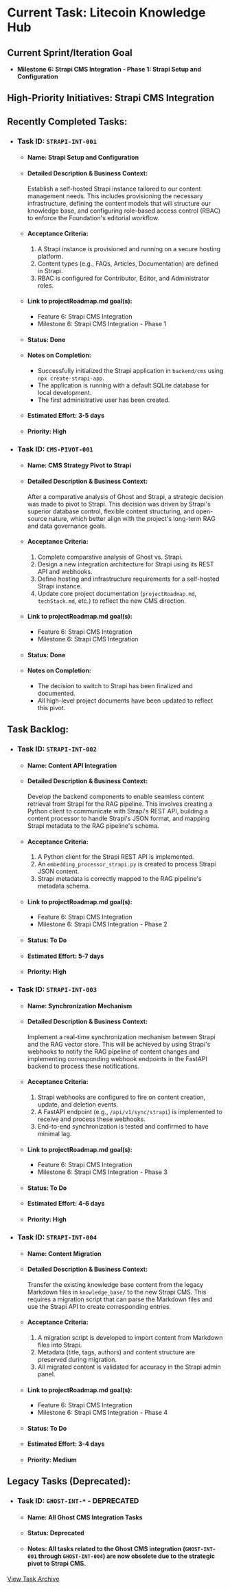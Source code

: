 # Current Task: Litecoin Knowledge Hub

## Current Sprint/Iteration Goal
*   **Milestone 6: Strapi CMS Integration - Phase 1: Strapi Setup and Configuration**

## High-Priority Initiatives: Strapi CMS Integration

## Recently Completed Tasks:

*   ### Task ID: `STRAPI-INT-001`
    *   #### Name: Strapi Setup and Configuration
    *   #### Detailed Description & Business Context:
        Establish a self-hosted Strapi instance tailored to our content management needs. This includes provisioning the necessary infrastructure, defining the content models that will structure our knowledge base, and configuring role-based access control (RBAC) to enforce the Foundation's editorial workflow.
    *   #### Acceptance Criteria:
        1.  A Strapi instance is provisioned and running on a secure hosting platform.
        2.  Content types (e.g., FAQs, Articles, Documentation) are defined in Strapi.
        3.  RBAC is configured for Contributor, Editor, and Administrator roles.
    *   #### Link to projectRoadmap.md goal(s):
        *   Feature 6: Strapi CMS Integration
        *   Milestone 6: Strapi CMS Integration - Phase 1
    *   #### Status: Done
    *   #### Notes on Completion:
        *   Successfully initialized the Strapi application in `backend/cms` using `npx create-strapi-app`.
        *   The application is running with a default SQLite database for local development.
        *   The first administrative user has been created.
    *   #### Estimated Effort: 3-5 days
    *   #### Priority: High

*   ### Task ID: `CMS-PIVOT-001`
    *   #### Name: CMS Strategy Pivot to Strapi
    *   #### Detailed Description & Business Context:
        After a comparative analysis of Ghost and Strapi, a strategic decision was made to pivot to Strapi. This decision was driven by Strapi's superior database control, flexible content structuring, and open-source nature, which better align with the project's long-term RAG and data governance goals.
    *   #### Acceptance Criteria:
        1.  Complete comparative analysis of Ghost vs. Strapi.
        2.  Design a new integration architecture for Strapi using its REST API and webhooks.
        3.  Define hosting and infrastructure requirements for a self-hosted Strapi instance.
        4.  Update core project documentation (`projectRoadmap.md`, `techStack.md`, etc.) to reflect the new CMS direction.
    *   #### Link to projectRoadmap.md goal(s):
        *   Feature 6: Strapi CMS Integration
        *   Milestone 6: Strapi CMS Integration
    *   #### Status: Done
    *   #### Notes on Completion:
        *   The decision to switch to Strapi has been finalized and documented.
        *   All high-level project documents have been updated to reflect this pivot.

## Task Backlog:

*   ### Task ID: `STRAPI-INT-002`
    *   #### Name: Content API Integration
    *   #### Detailed Description & Business Context:
        Develop the backend components to enable seamless content retrieval from Strapi for the RAG pipeline. This involves creating a Python client to communicate with Strapi's REST API, building a content processor to handle Strapi's JSON format, and mapping Strapi metadata to the RAG pipeline's schema.
    *   #### Acceptance Criteria:
        1.  A Python client for the Strapi REST API is implemented.
        2.  An `embedding_processor_strapi.py` is created to process Strapi JSON content.
        3.  Strapi metadata is correctly mapped to the RAG pipeline's metadata schema.
    *   #### Link to projectRoadmap.md goal(s):
        *   Feature 6: Strapi CMS Integration
        *   Milestone 6: Strapi CMS Integration - Phase 2
    *   #### Status: To Do
    *   #### Estimated Effort: 5-7 days
    *   #### Priority: High

*   ### Task ID: `STRAPI-INT-003`
    *   #### Name: Synchronization Mechanism
    *   #### Detailed Description & Business Context:
        Implement a real-time synchronization mechanism between Strapi and the RAG vector store. This will be achieved by using Strapi's webhooks to notify the RAG pipeline of content changes and implementing corresponding webhook endpoints in the FastAPI backend to process these notifications.
    *   #### Acceptance Criteria:
        1.  Strapi webhooks are configured to fire on content creation, update, and deletion events.
        2.  A FastAPI endpoint (e.g., `/api/v1/sync/strapi`) is implemented to receive and process these webhooks.
        3.  End-to-end synchronization is tested and confirmed to have minimal lag.
    *   #### Link to projectRoadmap.md goal(s):
        *   Feature 6: Strapi CMS Integration
        *   Milestone 6: Strapi CMS Integration - Phase 3
    *   #### Status: To Do
    *   #### Estimated Effort: 4-6 days
    *   #### Priority: High

*   ### Task ID: `STRAPI-INT-004`
    *   #### Name: Content Migration
    *   #### Detailed Description & Business Context:
        Transfer the existing knowledge base content from the legacy Markdown files in `knowledge_base/` to the new Strapi CMS. This requires a migration script that can parse the Markdown files and use the Strapi API to create corresponding entries.
    *   #### Acceptance Criteria:
        1.  A migration script is developed to import content from Markdown files into Strapi.
        2.  Metadata (title, tags, authors) and content structure are preserved during migration.
        3.  All migrated content is validated for accuracy in the Strapi admin panel.
    *   #### Link to projectRoadmap.md goal(s):
        *   Feature 6: Strapi CMS Integration
        *   Milestone 6: Strapi CMS Integration - Phase 4
    *   #### Status: To Do
    *   #### Estimated Effort: 3-4 days
    *   #### Priority: Medium

## Legacy Tasks (Deprecated):

*   ### Task ID: `GHOST-INT-*` - DEPRECATED
    *   #### Name: All Ghost CMS Integration Tasks
    *   #### Status: Deprecated
    *   #### Notes: All tasks related to the Ghost CMS integration (`GHOST-INT-001` through `GHOST-INT-004`) are now obsolete due to the strategic pivot to Strapi CMS.

[View Task Archive](task_archive.md)
